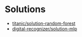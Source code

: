 # Solutions
 * [titanic/solution-random-forest](https://aguang-xyz.github.io/kaggle-solutions/titanic/solution-random-forest)
 * [digital-recognizer/solution-mlp](https://aguang-xyz.github.io/kaggle-solutions/digital-recognizer/solution-mlp)
